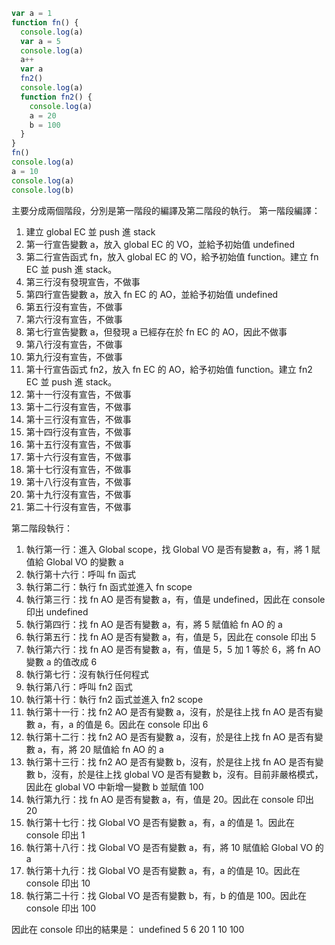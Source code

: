 ```javascript
var a = 1
function fn() {
  console.log(a)
  var a = 5
  console.log(a)
  a++
  var a
  fn2()
  console.log(a)
  function fn2() {
    console.log(a)
    a = 20
    b = 100
  }
}
fn()
console.log(a)
a = 10
console.log(a)
console.log(b)
```
主要分成兩個階段，分別是第一階段的編譯及第二階段的執行。
第一階段編譯：
1. 建立 global EC 並 push 進 stack
2. 第一行宣告變數 a，放入 global EC 的 VO，並給予初始值 undefined
3. 第二行宣告函式 fn，放入 global EC 的 VO，給予初始值 function。建立 fn EC 並 push 進 stack。
4. 第三行沒有發現宣告，不做事
5. 第四行宣告變數 a，放入 fn EC 的 AO，並給予初始值 undefined
6. 第五行沒有宣告，不做事
7. 第六行沒有宣告，不做事
8. 第七行宣告變數 a，但發現 a 已經存在於 fn EC 的 AO，因此不做事
9. 第八行沒有宣告，不做事
10. 第九行沒有宣告，不做事
11. 第十行宣告函式 fn2，放入 fn EC 的 AO，給予初始值 function。建立 fn2 EC 並 push 進 stack。
12. 第十一行沒有宣告，不做事
13. 第十二行沒有宣告，不做事
14. 第十三行沒有宣告，不做事
15. 第十四行沒有宣告，不做事
16. 第十五行沒有宣告，不做事
17. 第十六行沒有宣告，不做事
18. 第十七行沒有宣告，不做事
19. 第十八行沒有宣告，不做事
20. 第十九行沒有宣告，不做事
21. 第二十行沒有宣告，不做事

第二階段執行：
1. 執行第一行：進入 Global scope，找 Global VO 是否有變數 a，有，將 1 賦值給 Global VO 的變數 a
2. 執行第十六行：呼叫 fn 函式
3. 執行第二行：執行 fn 函式並進入 fn scope
4. 執行第三行：找 fn AO 是否有變數 a，有，值是 undefined，因此在 console 印出 undefined
5. 執行第四行：找 fn AO 是否有變數 a，有，將 5 賦值給 fn AO 的 a
6. 執行第五行：找 fn AO 是否有變數 a，有，值是 5，因此在 console 印出 5
7. 執行第六行：找 fn AO 是否有變數 a，有，值是 5，5 加 1 等於 6，將 fn AO 變數 a 的值改成 6
8. 執行第七行：沒有執行任何程式
9. 執行第八行：呼叫 fn2 函式
10. 執行第十行：執行 fn2 函式並進入 fn2 scope
11. 執行第十一行：找 fn2 AO 是否有變數 a，沒有，於是往上找 fn AO 是否有變數 a，有，a 的值是 6。因此在 console 印出 6
12. 執行第十二行：找 fn2 AO 是否有變數 a，沒有，於是往上找 fn AO 是否有變數 a，有，將 20 賦值給 fn AO 的 a
13. 執行第十三行：找 fn2 AO 是否有變數 b，沒有，於是往上找 fn AO 是否有變數 b，沒有，於是往上找 global VO 是否有變數 b，沒有。目前非嚴格模式，因此在 global VO 中新增一變數 b 並賦值 100
14. 執行第九行：找 fn AO 是否有變數 a，有，值是 20。因此在 console 印出 20
14. 執行第十七行：找 Global VO 是否有變數 a，有，a 的值是 1。因此在 console 印出 1
15. 執行第十八行：找 Global VO 是否有變數 a，有，將 10 賦值給 Global VO 的 a
16. 執行第十九行：找 Global VO 是否有變數 a，有，a 的值是 10。因此在 console 印出 10
17. 執行第二十行：找 Global VO 是否有變數 b，有，b 的值是 100。因此在 console 印出 100

因此在 console 印出的結果是：
undefined
5
6
20
1
10
100